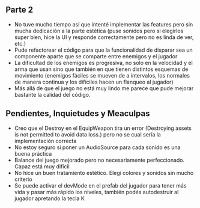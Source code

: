 ## Parte 2

- No tuve mucho tiempo así que intenté implementar las features pero sin mucha dedicación a la parte estética (puse sonidos pero si elegirlos super bien, hice la UI y responde correctamente pero no es linda de ver, etc.)
- Pude refactorear el código para que la funcionalidad de disparar sea un componente aparte que se comparte entre enemigos y el jugador
- La dificultad de los enemigos es progresiva, no solo en la velocidad y el arma que usan sino que también en que tienen distintos esquemas de movimiento (enemigos fáciles se mueven de a intervalos, los normales de manera continua y los difíciles hacen un flanqueo al jugador)
- Más allá de que el juego no está muy lindo me parece que pude mejorar bastante la calidad del código.

## Pendientes, Inquietudes y Meaculpas

- Creo que el Destroy en el EquipWeapon tira un error (Destroying assets is not permitted to avoid data loss.) pero no se cual sería la implementación correcta
- No estoy seguro si poner un AudioSource para cada sonido es una buena práctica
- Balance del juego mejorado pero no necesariamente perfeccionado. Capaz está muy difícil
- No hice un buen tratamiento estético. Elegí colores y sonidos sin mucho criterio
- Se puede activar el devMode en el prefab del jugador para tener más vida y pasar más rápido los niveles, también podés autodestruir al jugador apretando la tecla K